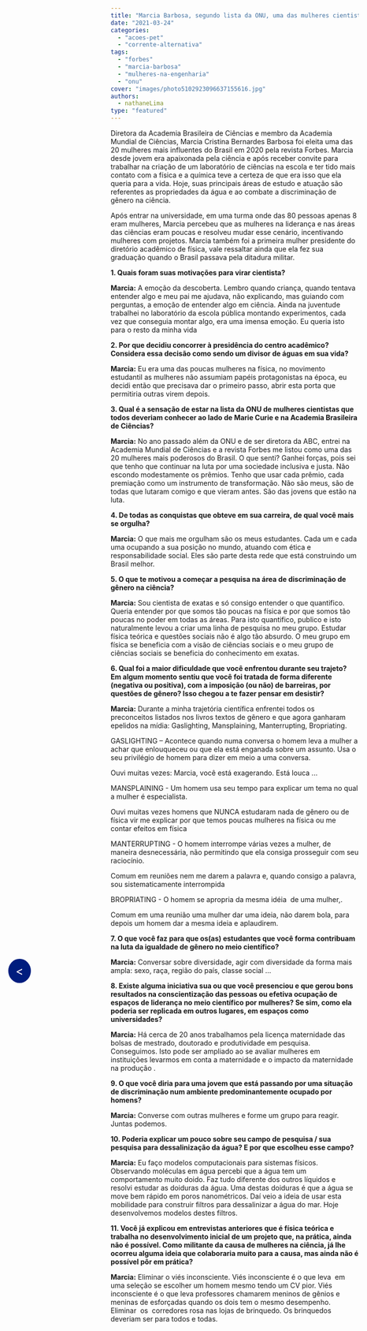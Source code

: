 ```yaml
---
title: "Marcia Barbosa, segundo lista da ONU, uma das mulheres cientistas que todos e todas deveriam conhecer"
date: "2021-03-24"
categories: 
  - "acoes-pet"
  - "corrente-alternativa"
tags: 
  - "forbes"
  - "marcia-barbosa"
  - "mulheres-na-engenharia"
  - "onu"
cover: "images/photo5102923096637155616.jpg"
authors:
  - nathaneLima
type: "featured"
---
```


<!--Botão para voltar para a página anterior (posts do corrente alternativa)-->
<a href="javascript:history.back()" style="position: fixed; top: 50%; left: 20px; background-color: #001D7E; color: white; padding: 10px 15px; border-radius: 50%; text-decoration: none; font-size: 24px; z-index: 1000;">&lt;</a>

Diretora da Academia Brasileira de Ciências e membro da Academia Mundial de Ciências, Marcia Cristina Bernardes Barbosa foi eleita uma das 20 mulheres mais influentes do Brasil em 2020 pela revista Forbes. Marcia desde jovem era apaixonada pela ciência e após receber convite para trabalhar na criação de um laboratório de ciências na escola e ter tido mais contato com a física e a química teve a certeza de que era isso que ela queria para a vida. Hoje, suas principais áreas de estudo e atuação são referentes as propriedades da água e ao combate a discriminação de gênero na ciência.

Após entrar na universidade, em uma turma onde das 80 pessoas apenas 8 eram mulheres, Marcia percebeu que as mulheres na liderança e nas áreas das ciências eram poucas e resolveu mudar esse cenário, incentivando mulheres com projetos. Marcia também foi a primeira mulher presidente do diretório acadêmico de física, vale ressaltar ainda que ela fez sua graduação quando o Brasil passava pela ditadura militar.

**1\. Quais foram suas motivações para virar cientista?**

**Marcia:** A emoção da descoberta. Lembro quando criança, quando tentava entender algo e meu pai me ajudava, não explicando, mas guiando com perguntas, a emoção de entender algo em ciência. Ainda na juventude trabalhei no laboratório da escola pública montando experimentos, cada vez que conseguia montar algo, era uma imensa emoção. Eu queria isto para o resto da minha vida

**2\. Por que decidiu concorrer à presidência do centro acadêmico? Considera essa decisão como sendo um divisor de águas em sua vida?**

**Marcia:** Eu era uma das poucas mulheres na física, no movimento estudantil as mulheres não assumiam papéis protagonistas na época, eu decidi então que precisava dar o primeiro passo, abrir esta porta que permitiria outras virem depois.

**3\. Qual é a sensação de estar na lista da ONU de mulheres cientistas que todos deveriam conhecer ao lado de Marie Curie e na Academia Brasileira de Ciências?**

**Marcia:** No ano passado além da ONU e de ser diretora da ABC, entrei na Academia Mundial de Ciências e a revista Forbes me listou como uma das 20 mulheres mais poderosos do Brasil. O que senti? Ganhei forças, pois sei que tenho que continuar na luta por uma sociedade inclusiva e justa. Não escondo modestamente os prêmios. Tenho que usar cada prêmio, cada premiação como um instrumento de transformação. Não são meus, são de todas que lutaram comigo e que vieram antes. São das jovens que estão na luta.

**4\. De todas as conquistas que obteve em sua carreira, de qual você mais se orgulha?**

**Marcia:** O que mais me orgulham são os meus estudantes. Cada um e cada uma ocupando a sua posição no mundo, atuando com ética e responsabilidade social. Eles são parte desta rede que está construindo um Brasil melhor.

**5\. O que te motivou a começar a pesquisa na área de discriminação de gênero na ciência?**

**Marcia:** Sou cientista de exatas e só consigo entender o que quantifico. Queria entender por que somos tão poucas na física e por que somos tão poucas no poder em todas as áreas. Para isto quantifico, publico e isto naturalmente levou a criar uma linha de pesquisa no meu grupo. Estudar física teórica e questões sociais não é algo tão absurdo. O meu grupo em física se beneficia com a visão de ciências sociais e o meu grupo de ciências sociais se beneficia do conhecimento em exatas.

**6\. Qual foi a maior dificuldade que você enfrentou durante seu trajeto? Em algum momento sentiu que você foi tratada de forma diferente (negativa ou positiva), com a imposição (ou não) de barreiras, por questões de gênero? Isso chegou a te fazer pensar em desistir?**

**Marcia:** Durante a minha trajetória científica enfrentei todos os preconceitos listados nos livros textos de gênero e que agora ganharam epelidos na mídia: Gaslighting, Mansplaining, Manterrupting, Bropriating.

GASLIGHTING – Acontece quando numa conversa o homem leva a mulher a achar que enlouqueceu ou que ela está enganada sobre um assunto. Usa o seu privilégio de homem para dizer em meio a uma conversa.

Ouvi muitas vezes: Marcia, você está exagerando. Está louca ...

MANSPLAINING - Um homem usa seu tempo para explicar um tema no qual a mulher é especialista.

Ouvi muitas vezes homens que NUNCA estudaram nada de gênero ou de física vir me explicar por que temos poucas mulheres na física ou me contar efeitos em física

MANTERRUPTING - O homem interrompe várias vezes a mulher, de maneira desnecessária, não permitindo que ela consiga prosseguir com seu raciocínio.

Comum em reuniões nem me darem a palavra e, quando consigo a palavra, sou sistematicamente interrompida

BROPRIATING - O homem se apropria da mesma idéia  de uma mulher,.

Comum em uma reunião uma mulher dar uma ideia, não darem bola, para depois um homem dar a mesma ideia e aplaudirem.

**7\. O que você faz para que os(as) estudantes que você forma contribuam na luta da igualdade de gênero no meio científico?**

**Marcia:** Conversar sobre diversidade, agir com diversidade da forma mais ampla: sexo, raça, região do país, classe social ...

**8\. Existe alguma iniciativa sua ou que você presenciou e que gerou bons resultados na conscientização das pessoas ou efetiva ocupação de espaços de liderança no meio científico por mulheres? Se sim, como ela poderia ser replicada em outros lugares, em espaços como universidades?**

**Marcia:** Há cerca de 20 anos trabalhamos pela licença maternidade das bolsas de mestrado, doutorado e produtividade em pesquisa. Conseguimos. Isto pode ser ampliado ao se avaliar mulheres em instituições levarmos em conta a maternidade e o impacto da maternidade na produção .

**9\. O que você diria para uma jovem que está passando por uma situação de discriminação num ambiente predominantemente ocupado por homens?**

**Marcia:** Converse com outras mulheres e forme um grupo para reagir. Juntas podemos.

**10\. Poderia explicar um pouco sobre seu campo de pesquisa / sua pesquisa para dessalinização da água? E por que escolheu esse campo?**

**Marcia:** Eu faço modelos computacionais para sistemas físicos. Observando moléculas em água percebi que a água tem um comportamento muito doido. Faz tudo diferente dos outros líquidos e resolvi estudar as doiduras da água. Uma destas doiduras é que a água se move bem rápido em poros nanométricos. Daí veio a ideia de usar esta mobilidade para construir filtros para dessalinizar a água do mar. Hoje desenvolvemos modelos destes filtros.

**11\. Você já explicou em entrevistas anteriores que é física teórica e trabalha no desenvolvimento inicial de um projeto que, na prática, ainda não é possível. Como militante da causa de mulheres na ciência, já lhe ocorreu alguma ideia que colaboraria muito para a causa, mas ainda não é possível pôr em prática?**

**Marcia:** Eliminar o viés inconsciente. Viés inconsciente é o que leva  em uma seleção se escolher um homem mesmo tendo um CV pior. Viés inconsciente é o que leva professores chamarem meninos de gênios e meninas de esforçadas quando os dois tem o mesmo desempenho. Eliminar  os  corredores rosa nas lojas de brinquedo. Os brinquedos deveriam ser para todos e todas.
